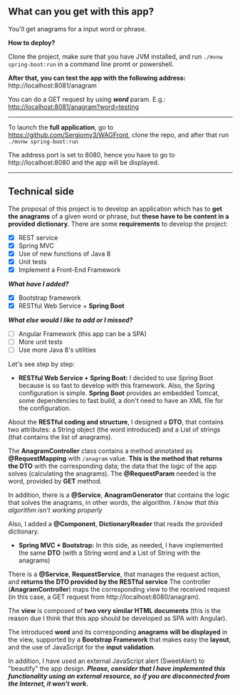 

## What can you get with this app?

You'll get anagrams for a input word or phrase.

**How to deploy?**

Clone the project, make sure that you have JVM installed, and run `./mvnw spring-boot:run` in a command line promt or powershell.

**After that, you can test the app with the following address:**
http://localhost:8081/anagram

You can do a GET request by using ***word*** param. E.g.:
[http://localhost:8081/anagram?word=testing](http://localhost:8081/anagram?word=testing)

---
To launch the **full application**, go to https://github.com/Sergiomv3/WAGFront, clone the repo, and after that run `./mvnw spring-boot:run`

The address port is set to 8080, hence you have to go to  http://localhost:8080 and the app will be displayed.

---

## Technical side
The proposal of this project is to develop an application which has to **get the anagrams** of a given word or phrase, but **these have to be content in a provided dictionary**. There are some **requirements** to develop the project:

 - [x] REST service
 - [x] Spring MVC
 - [x] Use of new functions of Java 8
 - [x] Unit tests
 - [x] Implement a Front-End Framework
 
 ***What have I added?***
 - [x] Bootstrap framework
 - [x] RESTful Web Service + **Spring Boot**

***What else would I like to add or I missed?***

 - [ ] Angular Framework (this app can be a SPA)
 - [ ] More unit tests
 - [ ] Use more Java 8's utilities

Let's see step by step:

 - **RESTful Web Service + Spring Boot:** I decided to use Spring Boot because is so fast to develop with this framework. Also, the Spring configuration is simple. **Spring Boot** provides an embedded Tomcat, some dependencies to fast build, a don't need to have an XML file for the configuration. 
 
 About the **RESTful coding and structure**, I designed a **DTO**, that contains two attributes: a String object (the word introduced) and a List of strings (that contains the list of anagrams).
 
The **AnagramController** class contains a method annotated as **@RequestMapping** with `/anagram`  value. **This is the method that** **returns the DTO** with the corresponding data; the data that the logic of the app solves (calculating the anagrams). The **@RequestParam** needed is the word, provided by **GET** method.

In addition, there is a **@Service**, **AnagramGenerator** that contains the logic that solves the anagrams, in other words, the algorithm. *I know that this algorithm isn't working properly*

Also, I added a **@Component**, **DictionaryReader** that reads the provided dictionary.

- **Spring MVC + Bootstrap:** In this side, as needed, I have implemented the same **DTO** (with a String word and a List of String with the anagrams)

There is a **@Service**, **RequestService**, that manages the request action, and **returns the DTO provided by the RESTful service**
The controller (**AnagramController**) maps the corresponding view to the received request (in this case, a GET request from http://localhost:8080/anagram).

The **view** is composed of **two very similar HTML documents** (this is the reason due I think that this app should be developed as SPA with Angular).

The introduced **word** and its corresponding **anagrams** **will be displayed** in the view, supported by a **Bootstrap Framework** that makes easy the **layout**, and the use of JavaScript for the **input validation**.

In addition, I have used an external JavaScript alert (SweetAlert) to "beautify" the app design. ***Please, consider that I have implemented this functionality using an external resource, so if you are disconnected from the Internet, it won't work.***
